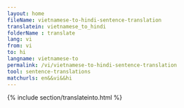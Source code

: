 ```yaml
---
layout: home
fileName: vietnamese-to-hindi-sentence-translation
translatein: vietnamese_to_hindi
folderName : translate
lang: vi
from: vi
to: hi
langname: vietnamese-to
permalink: /vi/vietnamese-to-hindi-sentence-translation
tool: sentence-translations
matchurls: en&&vi&&hi
---
```

{% include section/translateinto.html %}
